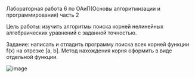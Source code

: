 Лабораторная работа 6 по ОАиП(Основы алгоритмизации и программирования) часть 2

Цель работы: изучить алгоритмы поиска корней нелинейных алгебраических уравнений с заданной точностью.

Задание: написать и отладить программу поиска всех корней функции f(x) на отрезке [a, b]. Метод нахождения корня оформить в виде отдельной функции.

![image](https://github.com/SKY-LEO/OAiP2_6/assets/69394830/6e376e6c-340b-4c88-a752-8f269fa7d604)
